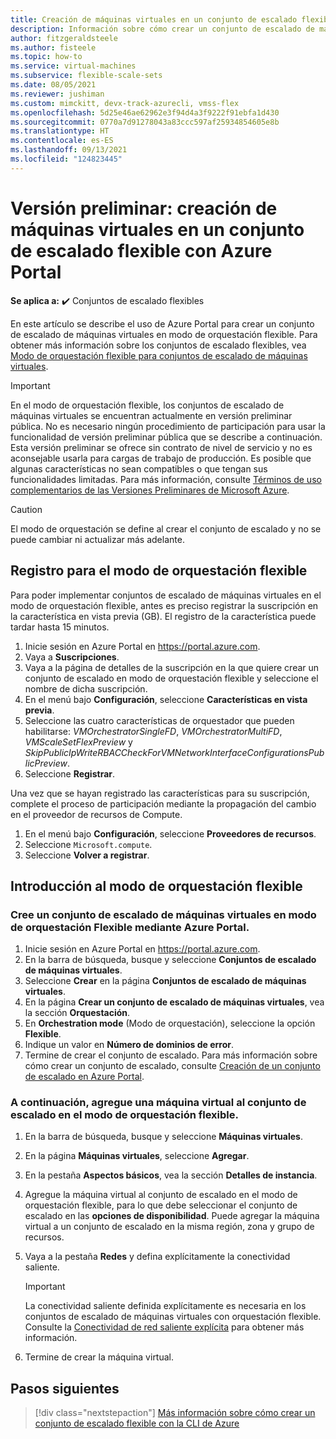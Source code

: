 ```yaml
---
title: Creación de máquinas virtuales en un conjunto de escalado flexible con Azure Portal
description: Información sobre cómo crear un conjunto de escalado de máquinas virtuales en modo de orquestación flexible a través de Azure Portal.
author: fitzgeraldsteele
ms.author: fisteele
ms.topic: how-to
ms.service: virtual-machines
ms.subservice: flexible-scale-sets
ms.date: 08/05/2021
ms.reviewer: jushiman
ms.custom: mimckitt, devx-track-azurecli, vmss-flex
ms.openlocfilehash: 5d25e46ae62962e3f94d4a3f9222f91ebfa1d430
ms.sourcegitcommit: 0770a7d91278043a83ccc597af25934854605e8b
ms.translationtype: HT
ms.contentlocale: es-ES
ms.lasthandoff: 09/13/2021
ms.locfileid: "124823445"
---
```

# <a name="preview-create-virtual-machines-in-a-flexible-scale-set-using-azure-portal"></a>Versión preliminar: creación de máquinas virtuales en un conjunto de escalado flexible con Azure Portal

**Se aplica a:** :heavy_check_mark: Conjuntos de escalado flexibles

En este artículo se describe el uso de Azure Portal para crear un conjunto de escalado de máquinas virtuales en modo de orquestación flexible. Para obtener más información sobre los conjuntos de escalado flexibles, vea [Modo de orquestación flexible para conjuntos de escalado de máquinas virtuales](flexible-virtual-machine-scale-sets.md). 


> [!IMPORTANT]
> En el modo de orquestación flexible, los conjuntos de escalado de máquinas virtuales se encuentran actualmente en versión preliminar pública. No es necesario ningún procedimiento de participación para usar la funcionalidad de versión preliminar pública que se describe a continuación.
> Esta versión preliminar se ofrece sin contrato de nivel de servicio y no es aconsejable usarla para cargas de trabajo de producción. Es posible que algunas características no sean compatibles o que tengan sus funcionalidades limitadas.
> Para más información, consulte [Términos de uso complementarios de las Versiones Preliminares de Microsoft Azure](https://azure.microsoft.com/support/legal/preview-supplemental-terms/).


> [!CAUTION]
> El modo de orquestación se define al crear el conjunto de escalado y no se puede cambiar ni actualizar más adelante.


## <a name="register-for-flexible-orchestration-mode"></a>Registro para el modo de orquestación flexible

Para poder implementar conjuntos de escalado de máquinas virtuales en el modo de orquestación flexible, antes es preciso registrar la suscripción en la característica en vista previa (GB). El registro de la característica puede tardar hasta 15 minutos.

1. Inicie sesión en Azure Portal en https://portal.azure.com.
1. Vaya a **Suscripciones**.
1. Vaya a la página de detalles de la suscripción en la que quiere crear un conjunto de escalado en modo de orquestación flexible y seleccione el nombre de dicha suscripción.
1. En el menú bajo **Configuración**, seleccione **Características en vista previa**.
1. Seleccione las cuatro características de orquestador que pueden habilitarse: *VMOrchestratorSingleFD*, *VMOrchestratorMultiFD*, *VMScaleSetFlexPreview* y *SkipPublicIpWriteRBACCheckForVMNetworkInterfaceConfigurationsPublicPreview*.
1. Seleccione **Registrar**.

Una vez que se hayan registrado las características para su suscripción, complete el proceso de participación mediante la propagación del cambio en el proveedor de recursos de Compute. 

1. En el menú bajo **Configuración**, seleccione **Proveedores de recursos**.
1. Seleccione `Microsoft.compute`.
1. Seleccione **Volver a registrar**.


## <a name="get-started-with-flexible-orchestration-mode"></a>Introducción al modo de orquestación flexible

### <a name="create-a-virtual-machine-scale-set-in-flexible-orchestration-mode-through-the-azure-portal"></a>Cree un conjunto de escalado de máquinas virtuales en modo de orquestación Flexible mediante Azure Portal.

1. Inicie sesión en Azure Portal en https://portal.azure.com.
1. En la barra de búsqueda, busque y seleccione **Conjuntos de escalado de máquinas virtuales**.
1. Seleccione **Crear** en la página **Conjuntos de escalado de máquinas virtuales**.
1. En la página **Crear un conjunto de escalado de máquinas virtuales**, vea la sección **Orquestación**.
1. En **Orchestration mode** (Modo de orquestación), seleccione la opción **Flexible**.
1. Indique un valor en **Número de dominios de error**.
1. Termine de crear el conjunto de escalado. Para más información sobre cómo crear un conjunto de escalado, consulte [Creación de un conjunto de escalado en Azure Portal](../virtual-machine-scale-sets/quick-create-portal.md#create-virtual-machine-scale-set).


### <a name="next-add-a-virtual-machine-to-the-scale-set-in-flexible-orchestration-mode"></a>A continuación, agregue una máquina virtual al conjunto de escalado en el modo de orquestación flexible.

1. En la barra de búsqueda, busque y seleccione **Máquinas virtuales**.
1. En la página **Máquinas virtuales**, seleccione **Agregar**.
1. En la pestaña **Aspectos básicos**, vea la sección **Detalles de instancia**.
1. Agregue la máquina virtual al conjunto de escalado en el modo de orquestación flexible, para lo que debe seleccionar el conjunto de escalado en las **opciones de disponibilidad**. Puede agregar la máquina virtual a un conjunto de escalado en la misma región, zona y grupo de recursos.
1. Vaya a la pestaña **Redes** y defina explícitamente la conectividad saliente.

    > [!IMPORTANT]
    > La conectividad saliente definida explícitamente es necesaria en los conjuntos de escalado de máquinas virtuales con orquestación flexible. Consulte la [Conectividad de red saliente explícita](flexible-virtual-machine-scale-sets.md#explicit-network-outbound-connectivity-required) para obtener más información.

1. Termine de crear la máquina virtual.


## <a name="next-steps"></a>Pasos siguientes
> [!div class="nextstepaction"]
> [Más información sobre cómo crear un conjunto de escalado flexible con la CLI de Azure](flexible-virtual-machine-scale-sets-cli.md)